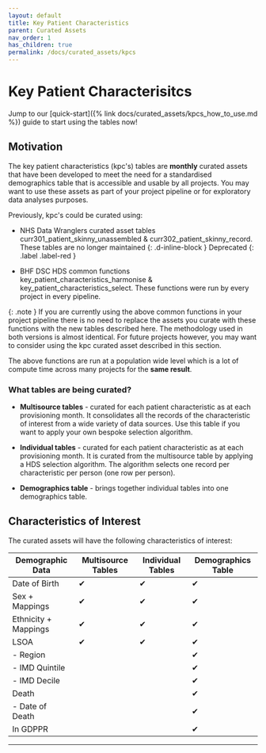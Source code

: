 ```yaml
---
layout: default
title: Key Patient Characteristics
parent: Curated Assets
nav_order: 1
has_children: true
permalink: /docs/curated_assets/kpcs
---
```


# Key Patient Characterisitcs

Jump to our [quick-start]({% link docs/curated_assets/kpcs_how_to_use.md %}) guide to start using the tables now!

## Motivation

The key patient characteristics (kpc's) tables are **monthly** curated assets that have been developed to meet the need for a standardised demographics table that is accessible and usable by all projects. You may want to use these assets as part of your project pipeline or for exploratory data analyses purposes.

 
Previously, kpc's could be curated using:

* NHS Data Wranglers curated asset tables curr301_patient_skinny_unassembled & curr302_patient_skinny_record. These tables are no longer maintained {: .d-inline-block } Deprecated {: .label .label-red }

* BHF DSC HDS common functions key_patient_characteristics_harmonise & key_patient_characteristics_select. These functions were run by every project in every pipeline.

{: .note }
If you are currently using the above common functions in your project pipeline there is no need to replace the assets you curate with these functions with the new tables described here. The methodology used in both versions is almost identical. For future projects however, you may want to consider using the kpc curated asset described in this section.


The above functions are run at a population wide level which is a lot of compute time across many projects for the **same result**.

### What tables are being curated?

* **Multisource tables** - curated for each patient characteristic as at each provisioning month. It consolidates all the records of the characteristic of interest from a wide variety of data sources. Use this table if you want to apply your own bespoke selection algorithm.

* **Individual tables** - curated for each patient characteristic as at each provisioning month. It is curated from the multisource table by applying a HDS selection algorithm. The algorithm selects one record per characteristic per person (one row per person).

* **Demographics table** - brings together individual tables into one demographics table. 


## Characteristics of Interest

The curated assets will have the following characteristics of interest:

| Demographic Data       | Multisource Tables | Individual Tables | Demographics Table |
|------------------------|---------------------|-------------------|--------------------|
| Date of Birth          | ✔                   | ✔                 | ✔                  |
| Sex + Mappings         | ✔                   | ✔                 | ✔                  |
| Ethnicity + Mappings   | ✔                   | ✔                 | ✔                  |
| LSOA                   | ✔                   | ✔                 | ✔                  |
|   - Region             |                     |                   | ✔                  |
|   - IMD Quintile       |                     |                   | ✔                  |
|   - IMD Decile         |                     |                   | ✔                  |
| Death                  |                     |                   | ✔                  |
|   - Date of Death      |                     |                   | ✔                  |
| In GDPPR               |                     |                   | ✔                  |




---
